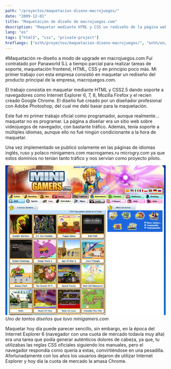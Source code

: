 ```yaml
---
path: "/proyectos/maquetacion-diseno-macrojuegos/"
date: "2009-12-01"
title: "Maquetación de diseño de macrojuegos.com"
description: "Maquetar mediante HTML y CSS un rediseño de la página web macrojuegos.com. Diseño en formato psd creado por un diseñador."
lang: "es"
tags: ["html5", "css", "private-project"]
hreflangs: ["es%%/proyectos/maquetacion-diseno-macrojuegos/", "en%%/en/projects/revamping-the-layout-design-from-macrojuegos/"]
---
```

#Maquetación re-diseño a modo de upgrade en macrojuegos.com
Fuí contratado por Panaworld S.L a tiempo parcial para realizar tareas de soporte, maquetación frontend, HTML, CSS y en principio poco más. Mi primer trabajo con esta empresa consistió en maquetar un rediseño del producto principal de la empresa, macrojuegos.com.

El trabajo consistía en maquetar mediante HTML y CSS2.5 dando soporte a navegadores como Internet Explorer 6, 7, 8, Mozilla Firefox y el recien creado Google Chrome. El diseño fué creado por un diseñador profesional con Adobe Photoshop, del cual me debí basar para la maquetación.

Este fué mi primer trabajo oficial como programador, aunque realmente... maquetar no es programar. La página a diseñar era un sitio web sobre videojuegos de navegador, con bastante tráfico. Además, tenía soporte a múltiples idiomas, aunque ello no fué ningún condicionante a la hora de maquetar.

Una vez implementado se publicó solamente en las páginas de idiomas inglés, ruso y polaco minigamers.com macrogames.ru microgry.com ya que estos dominios no tenían tanto tráfico y nos servían como proyecto piloto.

![Diseño renovado](minigamers-revamp.jpg)
*Uno de tantos diseños que tuvo minigamers.com*

Maquetar hoy día puede parecer sencillo, sin embargo, en la época del Internet Explorer 6 (navegador con una cuota de mercado todavía muy alta) era una tarea que podía generar auténticos dolores de cabeza, ya que, tu utilizabas las reglas CSS oficiales siguiendo los manuales, pero el navegador respondía como quería a estas, convirtiéndose en una pesadilla. Afortunadamente con los años los usuarios dejaron de utilizar Internet Explorer y hoy día la cuota de mercado la amasa Chrome.